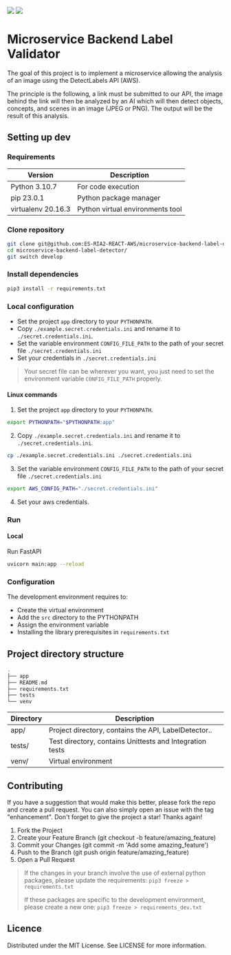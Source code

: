 ![](https://img.shields.io/badge/Python-14354C?style=for-the-badge&logo=python&logoColor=white)
![](https://img.shields.io/badge/Amazon_AWS-232F3E?style=for-the-badge&logo=amazon-aws&logoColor=white)


# Microservice Backend Label Validator

The goal of this project is to implement a microservice allowing the analysis of an image using the DetectLabels API (AWS). 

The principle is the following, a link must be submitted to our API, the image behind the link will then be analyzed by an AI which will then detect objects, concepts, and scenes in an image (JPEG or PNG).
The output will be the result of this analysis.

## Setting up dev

### Requirements

| Version            |  Description  | 
|--------------------|---|
| Python 3.10.7      | For code execution  |
| pip 23.0.1         | Python package manager  |
| virtualenv 20.16.3 | Python virtual environments tool|
 

### Clone repository

```sh
git clone git@github.com:ES-RIA2-REACT-AWS/microservice-backend-label-detector.git
cd microservice-backend-label-detector/
git switch develop
```

### Install dependencies

```sh
pip3 install -r requirements.txt 
```

### Local configuration

- Set the project `app` directory to your `PYTHONPATH`.
- Copy `./example.secret.credentials.ini` and rename it to `./secret.credentials.ini`.
- Set the variable environment `CONFIG_FILE_PATH` to the path of your secret file `./secret.credentials.ini` 
- Set your credentials in `./secret.credentials.ini`

> Your secret file can be wherever you want, you just need to set the environment variable `CONFIG_FILE_PATH` properly.

#### Linux commands
1. Set the project `app` directory to your `PYTHONPATH`.
```sh
export PYTHONPATH="$PYTHONPATH:app"
```
2. Copy `./example.secret.credentials.ini` and rename it to `./secret.credentials.ini`.

```sh
cp ./example.secret.credentials.ini ./secret.credentials.ini
```
3. Set the variable environment `CONFIG_FILE_PATH` to the path of your secret file `./secret.credentials.ini` 
```sh
export AWS_CONFIG_PATH="./secret.credentials.ini"
```

4. Set your aws credentials.


### Run 

#### Local

Run FastAPI
```sh
uvicorn main:app --reload
```

### Configuration

The development environment requires to:
- Create the virtual environment
- Add the `src` directory to the PYTHONPATH
- Assign the environment variable
- Installing the library prerequisites in `requirements.txt`


##  Project directory structure

```sh
.
├── app
├── README.md
├── requirements.txt
├── tests
└── venv
```



| Directory | Description                                              | 
|-----------|----------------------------------------------------------|
| app/      | Project directory, contains the API, LabelDetector..     |
| tests/    | Test directory, contains Unittests and Integration tests |
| venv/     | Virtual environment                                      |
 



## Contributing

If you have a suggestion that would make this better, please fork the repo and create a pull request. You can also simply open an issue with the tag "enhancement". Don't forget to give the project a star! Thanks again!

1. Fork the Project
2. Create your Feature Branch (git checkout -b feature/amazing_feature)
3. Commit your Changes (git commit -m 'Add some amazing_feature')
4. Push to the Branch (git push origin feature/amazing_feature)
5. Open a Pull Request

> If the changes in your branch involve the use of external python packages, please update the requirements:
> `pip3 freeze > requirements.txt`
> 
> If these packages are specific to the development environment, please create a new one:
> `pip3 freeze > requirements_dev.txt`


## Licence

Distributed under the MIT License. See LICENSE for more information.